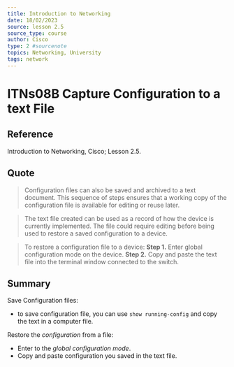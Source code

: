 ```yaml
---
title: Introduction to Networking
date: 18/02/2023
source: lesson 2.5
source_type: course
author: Cisco
type: 2 #sourcenote
topics: Networking, University
tags: network
---
```

# ITNs08B Capture Configuration to a text File

## **Reference**
Introduction to Networking, Cisco; Lesson 2.5.

## **Quote**
> Configuration files can also be saved and archived to a text document. This sequence of steps ensures that a working copy of the configuration file is available for editing or reuse later.

> The text file created can be used as a record of how the device is currently implemented. The file could require editing before being used to restore a saved configuration to a device.

> To restore a configuration file to a device:
**Step 1.** Enter global configuration mode on the device.
**Step 2.** Copy and paste the text file into the terminal window connected to the switch.

## **Summary**

Save Configuration files:
- to save configuration file, you can use `show running-config` and copy the text in a computer file.

Restore the *configuration* from a file:
- Enter to the *global configuration mode*.
- Copy and paste configuration you saved in the text file.
